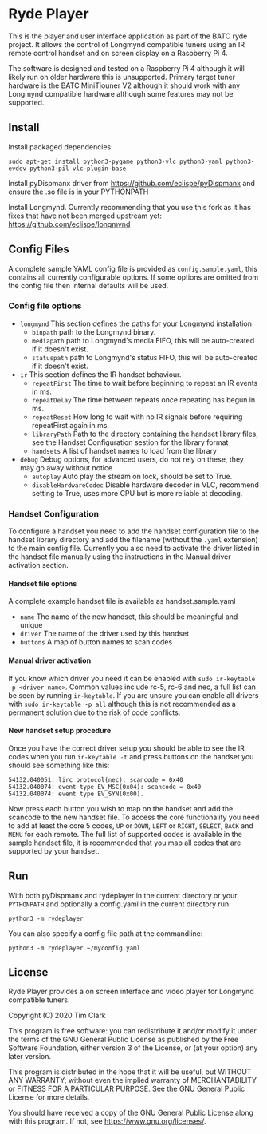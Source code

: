 # Ryde Player

This is the player and user interface application as part of the BATC ryde project. It allows the control of Longmynd compatible tuners using an IR remote control handset and on screen display on a Raspberry Pi 4.

The software is designed and tested on a Raspberry Pi 4 although it will likely run on older hardware this is unsupported. Primary target tuner hardware is the BATC MiniTiouner V2 although it should work with any Longmynd compatible hardware although some features may not be supported.

## Install

Install packaged dependencies:

```sudo apt-get install python3-pygame python3-vlc python3-yaml python3-evdev python3-pil vlc-plugin-base```

Install pyDispmanx driver from https://github.com/eclispe/pyDispmanx and ensure the .so file is in your PYTHONPATH

Install Longmynd. Currently recommending that you use this fork as it has fixes that have not been merged upstream yet: https://github.com/eclispe/longmynd

## Config Files
A complete sample YAML config file is provided as `config.sample.yaml`, this contains all currently configurable options. If some options are omitted from the config file then internal defaults will be used.
### Config file options
* ```longmynd``` This section defines the paths for your Longmynd installation
  * ```binpath``` path to the Longmynd binary.
  * ```mediapath``` path to Longmynd's media FIFO, this will be auto-created if it doesn't exist.
  * ```statuspath``` path to Longmynd's status FIFO, this will be auto-created if it doesn't exist.
* ```ir``` This section defines the IR handset behaviour.
  * ```repeatFirst``` The time to wait before beginning to repeat an IR events in ms.
  * ```repeatDelay``` The time between repeats once repeating has begun in ms.
  * ```repeatReset``` How long to wait with no IR signals before requiring repeatFirst again in ms.
  * ```libraryPath``` Path to the directory containing the handset library files, see the Handset Configuration sestion for the library format
  * ```handsets``` A list of handset names to load from the library
* ```debug``` Debug options, for advanced users, do not rely on these, they may go away without notice
  * ```autoplay``` Auto play the stream on lock, should be set to True.
  * ```disableHardwareCodec``` Disable hardware decoder in VLC, recommend setting to True, uses more CPU but is more reliable at decoding.

### Handset Configuration
To configure a handset you need to add the handset configuration file to the handset library directory and add the filename (without the `.yaml` extension) to the main config file. Currently you also need to activate the driver listed in the handset file manually using the instructions in the Manual driver activation section.

#### Handset file options
A complete example handset file is available as handset.sample.yaml
* ```name``` The name of the new handset, this should be meaningful and unique
* ```driver``` The name of the driver used by this handset
* ```buttons``` A map of button names to scan codes

#### Manual driver activation
If you know which driver you need it can be enabled with ```sudo ir-keytable -p <driver name>```. Common values include rc-5, rc-6 and nec, a full list can be seen by running ```ir-keytable```. If you are unsure you can enable all drivers with ```sudo ir-keytable -p all``` although this is not recommended as a permanent solution due to the risk of code conflicts.

#### New handset setup procedure
Once you have the correct driver setup you should be able to see the IR codes when you run ```ir-keytable -t``` and press buttons on the  handset you should see something like this:
```
54132.040051: lirc protocol(nec): scancode = 0x40
54132.040074: event type EV_MSC(0x04): scancode = 0x40
54132.040074: event type EV_SYN(0x00).
```
Now press each button you wish to map on the handset and add the scancode to the new handset file. To access the core functionality you need to add at least the core 5 codes, `UP` or `DOWN`, `LEFT` or `RIGHT`, `SELECT`, `BACK` and `MENU` for each remote. The full list of supported codes is available in the sample handset file, it is recommended that you map all codes that are supported by your handset.

## Run
With both pyDispmanx and rydeplayer in the current directory or your ```PYTHONPATH``` and optionally a config.yaml in the current directory run:

```python3 -m rydeplayer```

You can also specify a config file path at the commandline:

```python3 -m rydeplayer ~/myconfig.yaml```

## License

Ryde Player provides a on screen interface and video player for Longmynd compatible tuners. 

Copyright (C) 2020  Tim Clark

This program is free software: you can redistribute it and/or modify it under the terms of the GNU General Public License as published by the Free Software Foundation, either version 3 of the License, or (at your option) any later version.

This program is distributed in the hope that it will be useful, but WITHOUT ANY WARRANTY; without even the implied warranty of MERCHANTABILITY or FITNESS FOR A PARTICULAR PURPOSE.  See the GNU General Public License for more details.

You should have received a copy of the GNU General Public License along with this program.  If not, see https://www.gnu.org/licenses/.

